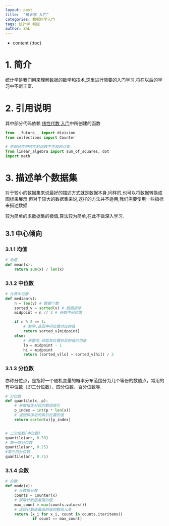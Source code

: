 ```yaml
---
layout: post
title:  "统计学 入门"
categories: 数据科学入门
tags: 统计学 初级
author: ZhL
---
```


* content
{:toc}

# 1. 简介

统计学是我们用来理解数据的数学和技术,这里进行简要的入门学习,将在以后的学习中不断丰富.




# 2. 引用说明

其中部分代码依赖
[线性代数 入门](https://liuzhihan027.github.io/2018/08/14/linear_algebra_preliminary/ "线性代数 入门")中所创建的函数

```python
from __future__ import division
from collections import Counter

# 依赖线性带式中的函数平方和和点乘
from linear_algebra import sum_of_squares, dot
import math
```

# 3. 描述单个数据集

对于较小的数据集来说最好的描述方式就是数据本身,同样的,也可以将数据转换成图标来展示,但对于较大的数据集来说,这样的方法并不适用,我们需要使用一些指标来描述数据.

较为简单的求数据集的极值,算法较为简单,在此不做深入学习.

## 3.1 中心倾向

### 3.1.1 均值

```python
# 均值
def mean(x):
    return sum(x) / len(x)
```

### 3.1.2 中位数

```python
# 计算中位数
def median(v):
    n = len(v) # 数据个数
    sorted_v = sorted(v) # 数据排序
    midpoint = n // 2 # 获取中间位置

    if n % 2 == 1:
        # 整除,返回中间位置对应的值
        return sorted_v[midpoint]
    else:
        # 未整除,获取其位置前后的值的均值
        lo = midpoint - 1
        hi = midpoint
        return (sorted_v[lo] + sorted_v[hi]) / 2
```

### 3.1.3 分位数

亦称分位点，是指将一个随机变量的概率分布范围分为几个等份的数值点，常用的有中位数（即二分位数）、四分位数、百分位数等.

```python
# 分位数
def quantile(x, p):
    # 获取指定分位的数组索引
    p_index = int(p * len(x))
    # 返回排序后的索引位置的值
    return sorted(x)[p_index]


# 二分位数(中位数)
quantile(arr, 0.50)
# 第一四分位数
quantile(arr, 0.25)
#第三四分位数
quantile(arr, 0.75)
```

### 3.1.4 众数
```python
# 众数
def mode(x):
    # 计数器计数
    counts = Counter(x)
    # 获取计数值最高的值
    max_count = max(counts.values())
    # 返回计数值最高的值的数组元素
    return [x_i for x_i, count in counts.iteritems()
            if count == max_count]
```
